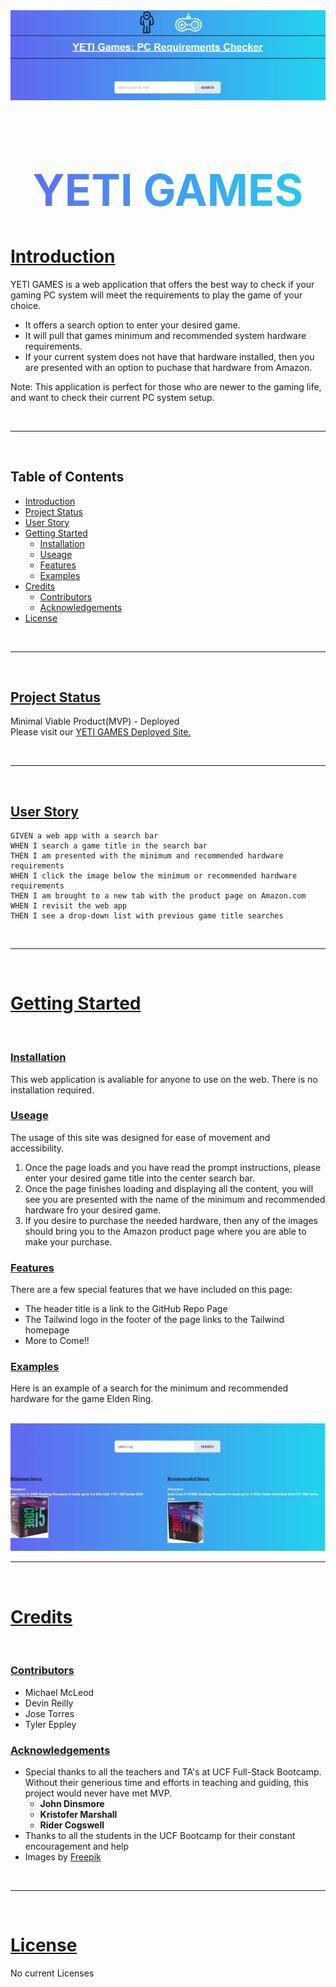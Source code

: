 <a name="logo" href="https://chemicalmodel.github.io/Yeti-Games/">
<img style="text-align: center" src="./assets/images/yeti-games-screenshot.jpg" alt="Yeti Games: PC Requirements Checker" style="width:100%;height:100%"/>
</a>
<br />
<h1 style="font-size: 70px; text-align: center; background: linear-gradient(to right, #6268f2, #23d0ee); -webkit-background-clip: text; -webkit-text-fill-color: transparent;"><strong>YETI GAMES</strong></h1>


# [Introduction](#introduction)

YETI GAMES is a web application that offers the best way to check if your gaming PC system will meet the requirements to play the game of your choice. 
- It offers a search option to enter your desired game.
- It will pull that games minimum and recommended system hardware requirements. 
- If your current system does not have that hardware installed, then you are presented with an option to puchase that hardware from Amazon. 

Note: This application is perfect for those who are newer to the gaming life, and want to check their current PC system setup.

<br />

---

<br />

## Table of Contents
- [Introduction](#introduction)
- [Project Status](#project-status)
- [User Story](#user-story)
- [Getting Started](#getting-started)
  - [Installation](#installation)
  - [Useage](#useage)
  - [Features](#features)
  - [Examples](#examples)
- [Credits](#credits)
  - [Contributors](#contributors)
  - [Acknowledgements](#acknowledgements)
- [License](#license)


<br />

---

<br />


## [Project Status](#project-status)
Minimal Viable Product(MVP) - Deployed<br />
Please visit our <a href="https://chemicalmodel.github.io/Yeti-Games/">YETI GAMES Deployed Site.</a>


<br />

---

<br />


## [User Story](#user-story)
```
GIVEN a web app with a search bar
WHEN I search a game title in the search bar
THEN I am presented with the minimum and recommended hardware requirements
WHEN I click the image below the minimum or recommended hardware requirements
THEN I am brought to a new tab with the product page on Amazon.com
WHEN I revisit the web app
THEN I see a drop-down list with previous game title searches
```


<br />

---

<br />


# [Getting Started](#getting-started)
<br />

### [Installation](#installation)
This web application is avaliable for anyone to use on the web. There is no installation required.

### [Useage](#useage)
The usage of this site was designed for ease of movement and accessibility.
<br />
1. Once the page loads and you have read the prompt instructions, please enter your desired game title into the center search bar. 
2. Once the page finishes loading and displaying all the content, you will see you are presented with the name of the minimum and recommended hardware fro your desired game. 
3. If you desire to purchase the needed hardware, then any of the images should bring you to the Amazon product page where you are able to make your purchase. 

### [Features](#features)
There are a few special features that we have included on this page:
- The header title is a link to the GitHub Repo Page
- The Tailwind logo in the footer of the page links to the Tailwind homepage
- More to Come!!

### [Examples](#examples)
Here is an example of a search for the minimum and recommended hardware for the game Elden Ring.

<br />

<img style="text-align: center" src="./assets/images/yeti-games-usage-screenshot.jpg" alt="Elden Ring Minimum and Recommended Processors" style="width:100%;height:100%"/>


<br />

---

<br />


# [Credits](#credits)
<br />

### [Contributors](#contributors)
* Michael McLeod
* Devin Reilly
* Jose Torres
* Tyler Eppley

### [Acknowledgements](#acknowledgements)
* Special thanks to all the teachers and TA's at UCF Full-Stack Bootcamp. Without their generious time and efforts in teaching and guiding, this project would never have met MVP.
  * **John Dinsmore** 
  * **Kristofer Marshall**
  * **Rider Cogswell**
* Thanks to all the students in the UCF Bootcamp for their constant encouragement and help
* Images by <a href="https://www.freepik.com/free-vector/winter-landscape-background_3376779.htm#query=mountian&position=10&from_view=search&track=sph">Freepik</a>

<br />

---

<br />


# [License](#license)
No current Licenses

